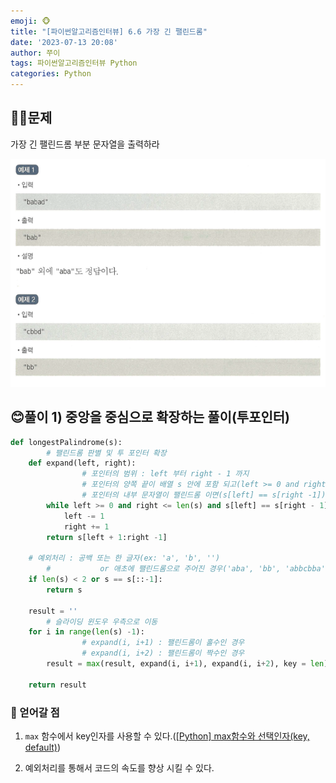 ```yaml
---
emoji: 🐵
title: "[파이썬알고리즘인터뷰] 6.6 가장 긴 팰린드롬"
date: '2023-07-13 20:08'
author: 쭈이
tags: 파이썬알고리즘인터뷰 Python
categories: Python
---
```

## 👩‍💻문제

가장 긴 팰린드롬 부분 문자열을 출력하라

![Untitled](Untitled.png)

## 😊풀이 1) 중앙을 중심으로 확장하는 풀이(투포인터)

```python
def longestPalindrome(s):
		# 팰린드롬 판별 및 투 포인터 확장
    def expand(left, right):
				# 포인터의 범위 : left 부터 right - 1 까지
				# 포인터의 양쪽 끝이 배열 s 안에 포함 되고(left >= 0 and right <= len(s))
				# 포인터의 내부 문자열이 팰린드롬 이면(s[left] == s[right -1])
        while left >= 0 and right <= len(s) and s[left] == s[right - 1]:
            left -= 1
            right += 1
        return s[left + 1:right -1]

    # 예외처리 : 공백 또는 한 글자(ex: 'a', 'b', '')
		#           or 애초에 팰린드롬으로 주어진 경우('aba', 'bb', 'abbcbba')
    if len(s) < 2 or s == s[::-1]:
        return s
            
    result = ''
		# 슬라이딩 윈도우 우측으로 이동
    for i in range(len(s) -1):
				# expand(i, i+1) : 팰린드롬이 홀수인 경우
				# expand(i, i+2) : 팰린드롬이 짝수인 경우
        result = max(result, expand(i, i+1), expand(i, i+2), key = len)
  
    return result
```

### 📌 얻어갈 점

1) `max` 함수에서 key인자를 사용할 수 있다.([[Python] max함수와 선택인자(key, default)](https://master--heojuhuigitblog.netlify.app/python-max(key,%20default)/))

2) 예외처리를 통해서 코드의 속도를 향상 시킬 수 있다.
```toc

```